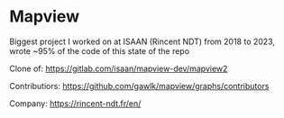 # Mapview

Biggest project I worked on at ISAAN (Rincent NDT) from 2018 to 2023, wrote ~95% of the code of this state of the repo

Clone of: https://gitlab.com/isaan/mapview-dev/mapview2

Contributiors: https://github.com/gawlk/mapview/graphs/contributors

Company: https://rincent-ndt.fr/en/

